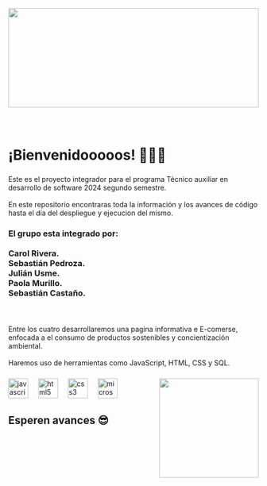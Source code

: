 <div align="center">
  <img height="200" width="100%"
src="https://cdn.vectorstock.com/i/preview-1x/40/15/banner-software-development-programming-web-site-vector-38004015.jpg"  />
</div>

###

<br clear="both">

<h1 align="left">¡Bienvenidooooos!   🎉🎉🎉</h1>

###

<p align="left">Este es el proyecto integrador para el programa Técnico auxiliar en desarrollo de software 2024 segundo semestre.<br><br>En este repositorio encontraras toda la información y los avances de código hasta el día del despliegue y ejecucion del mismo.</p>

###

<div align="left">
</div>

###

<h3 align="left">El grupo esta integrado por:<br> <br>Carol Rivera.<br>Sebastián Pedroza.<br>Julián Usme.<br>Paola Murillo.<br>Sebastián Castaño.</h3>

###

<br clear="both">

<p align="left">Entre los cuatro desarrollaremos una pagina informativa e E-comerse, enfocada a el consumo de productos sostenibles y concientización ambiental. <br><br>Haremos uso de herramientas como JavaScript, HTML, CSS y SQL.</p>

###

<img align="right" height="200" src="https://static.vecteezy.com/system/resources/previews/004/908/013/original/coding-logo-design-template-free-vector.jpg"  />

###

<div align="left">
  <img src="https://cdn.jsdelivr.net/gh/devicons/devicon/icons/javascript/javascript-original.svg" height="40" alt="javascript logo"  />
  <img width="12" />
  <img src="https://cdn.jsdelivr.net/gh/devicons/devicon/icons/html5/html5-original.svg" height="40" alt="html5 logo"  />
  <img width="12" />
  <img src="https://cdn.jsdelivr.net/gh/devicons/devicon/icons/css3/css3-original.svg" height="40" alt="css3 logo"  />
  <img width="12" />
  <img src="https://cdn.jsdelivr.net/gh/devicons/devicon/icons/microsoftsqlserver/microsoftsqlserver-plain.svg" height="40" alt="microsoftsqlserver logo"  />
</div>

###

<h2 align="left">Esperen avances 😎</h2>

###